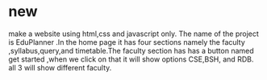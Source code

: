 # new
make a website using html,css and javascript only. The name of the project is EduPlanner .In the home page it has four sections namely the faculty ,syllabus,query,and timetable.The faculty section has has a button named get started ,when we click on that it will show options CSE,BSH, and RDB. all 3 will show different faculty. 
